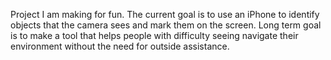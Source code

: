 Project I am making for fun. The current goal is to use an iPhone to identify objects that the camera sees and mark them on the screen. 
Long term goal is to make a tool that helps people with difficulty seeing navigate their environment without the need for outside assistance.
